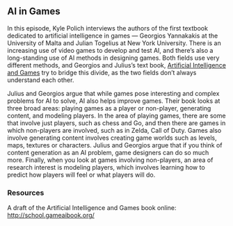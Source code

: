 ## AI in Games

In this episode, Kyle Polich interviews the authors of the first textbook dedicated to artificial intelligence in games — Georgios Yannakakis at the University of Malta and Julian Togelius at New York University. There is an increasing use of video games to develop and test AI, and there’s also a long-standing use of AI methods in designing games. Both fields use very different methods, and Georgios and Julius’s text book, [Artificial Intelligence and Games](https://www.amazon.com/Artificial-Intelligence-Games-Georgios-Yannakakis/dp/3319635182/ref=sr_1_2?ie=UTF8&qid=1526625159&sr=8-2&keywords=ai+and+games) try to bridge this divide, as the two fields don’t always understand each other. 

Julius and Georgios argue that while games pose interesting and complex problems for AI to solve, AI also helps improve games. Their book looks at three broad areas: playing games as a player or non-player, generating content, and modeling players. In the area of playing games, there are some that involve just players, such as chess and Go, and then there are games in which non-players are involved, such as in Zelda, Call of Duty. Games also involve generating content involves creating game worlds such as levels, maps, textures or characters. Julius and Georgios argue that if you think of content generation as an AI problem, game designers can do so much more. Finally, when you look at games involving non-players, an area of research interest is modeling players, which involves learning how to predict how players will feel or what players will do.

### Resources
A draft of the Artificial Intelligence and Games book online: http://school.gameaibook.org/

